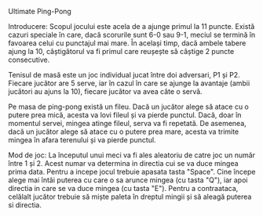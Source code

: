 Ultimate Ping-Pong

Introducere:
Scopul jocului este acela de a ajunge primul la 11 puncte. Există cazuri speciale în care, dacă scorurile sunt 6-0 sau 9-1, meciul se termină în favoarea celui cu punctajul mai mare. În același timp, dacă ambele tabere ajung la 10, câștigătorul va fi primul care reușește să câștige 2 puncte consecutive.

Tenisul de masă este un joc individual jucat între doi adversari, P1 și P2.
Fiecare jucător are 5 serve, iar în cazul în care se ajunge la avantaje (ambii jucători au ajuns la 10), fiecare jucător va avea câte o servă.

Pe masa de ping-pong există un fileu. Dacă un jucător alege să atace cu o putere prea mică, acesta va lovi fileul și va pierde punctul. Dacă, doar în momentul servei, mingea atinge fileul, serva va fi repetată. De asemenea, dacă un jucător alege să atace cu o putere prea mare, acesta va trimite mingea în afara terenului și va pierde punctul.

Mod de joc:
La începutul unui meci va fi ales aleatoriu de catre joc un număr între 1 și 2. Acest numar va determina in directia cui se va duce mingea prima data. Pentru a incepe jocul trebuie apasata tasta "Space".
Cine începe alege mai întâi puterea cu care o sa arunce mingea (cu tasta "Q"), iar apoi directia in care se va duce mingea (cu tasta "E"). Pentru a contraataca, celălalt jucător trebuie să miște paleta în dreptul mingii și să aleagă puterea si directia.